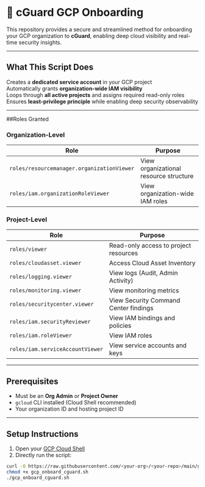 # 🔐 cGuard GCP Onboarding

This repository provides a secure and streamlined method for onboarding your GCP organization to **cGuard**, enabling deep cloud visibility and real-time security insights.

---

## What This Script Does

Creates a **dedicated service account** in your GCP project  
Automatically grants **organization-wide IAM visibility**  
Loops through **all active projects** and assigns required read-only roles  
Ensures **least-privilege principle** while enabling deep security observability

---

##Roles Granted

### Organization-Level
| Role | Purpose |
|------|---------|
| `roles/resourcemanager.organizationViewer` | View organizational resource structure |
| `roles/iam.organizationRoleViewer` | View organization-wide IAM roles |

### Project-Level
| Role | Purpose |
|------|---------|
| `roles/viewer` | Read-only access to project resources |
| `roles/cloudasset.viewer` | Access Cloud Asset Inventory |
| `roles/logging.viewer` | View logs (Audit, Admin Activity) |
| `roles/monitoring.viewer` | View monitoring metrics |
| `roles/securitycenter.viewer` | View Security Command Center findings |
| `roles/iam.securityReviewer` | View IAM bindings and policies |
| `roles/iam.roleViewer` | View IAM roles |
| `roles/iam.serviceAccountViewer` | View service accounts and keys |

---

## Prerequisites

- Must be an **Org Admin** or **Project Owner**
- `gcloud` CLI installed (Cloud Shell recommended)
- Your organization ID and hosting project ID

---

## Setup Instructions

1. Open your [GCP Cloud Shell](https://shell.cloud.google.com)
2. Directly run the script:

```bash
curl -O https://raw.githubusercontent.com/<your-org>/<your-repo>/main/gcp_onboard_cguard.sh
chmod +x gcp_onboard_cguard.sh
./gcp_onboard_cguard.sh
